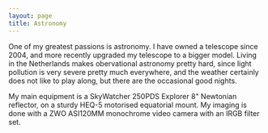 ```yaml
---
layout: page
title: Astronomy
---
```


One of my greatest passions is astronomy. I have owned a  telescope since 2004, and more recently upgraded my telescope to a bigger model.
Living in the Netherlands makes obervational astronomy pretty hard, since light pollution is very severe pretty much everywhere, and the weather certainly does not like to play along, but there are the occasional good nights. 

My main equipment is a SkyWatcher 250PDS Explorer 8" Newtonian reflector, on a sturdy HEQ-5 motorised equatorial mount. 
My imaging is done with a ZWO ASI120MM monochrome video camera with an IRGB filter set.